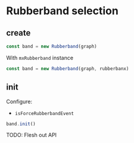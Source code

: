 # Rubberband selection

## create

```ts
const band = new Rubberband(graph)
```

With `mxRubberband` instance

```ts
const band = new Rubberband(graph, rubberbanx)
```

## init

Configure:

- `isForceRubberbandEvent`

```ts
band.init()
```

TODO: Flesh out API

